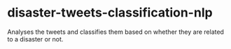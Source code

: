 # disaster-tweets-classification-nlp
Analyses the tweets and classifies them based on whether they are related to a disaster or not.
